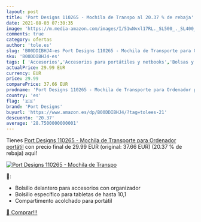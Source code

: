 ```yaml
---
layout: post
title: 'Port Designs 110265 - Mochila de Transpo al 20.37 % de rebaja'
date: 2021-08-03 07:30:35
image: 'https://m.media-amazon.com/images/I/51wNvxl17RL._SL500_._SL400_.jpg'
comments: true
category: ofertas
author: 'tole.es'
slug: 'B00DDIBHJ4-es Port Designs 110265 - Mochila de Transporte para Ordenador...'
sku: 'B00DDIBHJ4-es'
tags: [ 'Accesorios','Accesorios para portátiles y netbooks','Bolsas y fundas para portátiles y netbooks','Informática','Mochilas para portátiles y netbooks','mochila','port designs', ]
actualPrice: 29.99 EUR
currency: EUR
price: 29.99
comparePrice: 37.66 EUR
prodname: 'Port Designs 110265 - Mochila de Transporte para Ordenador portátil'
country: 'es'
flag: '🇪🇸'
brand: 'Port Designs'
buyurl: 'https://www.amazon.es/dp/B00DDIBHJ4/?tag=tolees-21'
descuento: '20.37'
average: '28.7500000000001'
---
```


Tienes [Port Designs 110265 - Mochila de Transporte para Ordenador portátil](https://www.amazon.es/dp/B00DDIBHJ4/?tag=tolees-21) con precio final de  29.99 EUR (original: 37.66 EUR) (20.37 %  de rebaja) aqui!

[![Port Designs 110265 - Mochila de Transpo](https://m.media-amazon.com/images/I/51wNvxl17RL._SL500_._SL400_.jpg)](https://www.amazon.es/dp/B00DDIBHJ4/?tag=tolees-21)

🔎:

- Bolsillo delantero para accesorios con organizador
- Bolsillo específico para tabletas de hasta 10,1
- Compartimento acolchado para portátil

[🛒 Comprar!!!](https://www.amazon.es/dp/B00DDIBHJ4/?tag=tolees-21)
